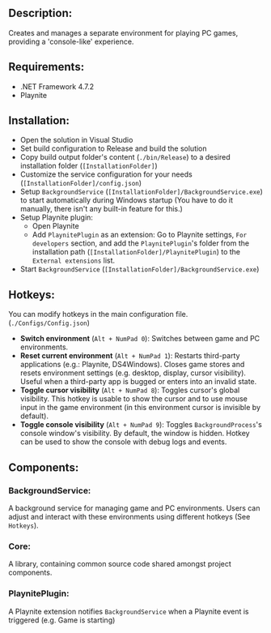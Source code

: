 ## Description:
Creates and manages a separate environment for playing PC games, providing a 'console-like' experience.

## Requirements:
- .NET Framework 4.7.2
- Playnite

## Installation:

- Open the solution in Visual Studio
- Set build configuration to Release and build the solution
- Copy build output folder's content (`./bin/Release`) to a desired installation folder (`[InstallationFolder]`)
- Customize the service configuration for your needs (`[InstallationFolder]/config.json`)
- Setup `BackgroundService` (`[InstallationFolder]/BackgroundService.exe`) to start automatically during Windows startup (You have to do it manually, there isn't any built-in feature for this.)
- Setup Playnite plugin:
  - Open Playnite
  - Add `PlaynitePlugin` as an extension: Go to Playnite settings, `For developers` section, and add the `PlaynitePlugin`'s folder from the installation path (`[InstallationFolder]/PlaynitePlugin`) to the `External extensions` list.
- Start `BackgroundService` (`[InstallationFolder]/BackgroundService.exe`)

## Hotkeys:
You can modify hotkeys in the main configuration file. (`./Configs/Config.json`)

- **Switch environment** (`Alt + NumPad 0`): Switches between game and PC environments.
- **Reset current environment** (`Alt + NumPad 1`): Restarts third-party applications (e.g.: Playnite, DS4Windows). Closes game stores and resets environment settings (e.g. desktop, display, cursor visibility). Useful when a third-party app is bugged or enters into an invalid state.
- **Toggle cursor visibility** (`Alt + NumPad 8`): Toggles cursor's global visibility. This hotkey is usable to show the cursor and to use mouse input in the game environment (in this environment cursor is invisible by default).
- **Toggle console visibility** (`Alt + NumPad 9`): Toggles `BackgroundProcess`'s console window's visibility. By default, the window is hidden. Hotkey can be used to show the console with debug logs and events.

## Components:

### BackgroundService:
A background service for managing game and PC environments. Users can adjust and interact with these environments using different hotkeys (See `Hotkeys`).

### Core:
A library, containing common source code shared amongst project components.

### PlaynitePlugin:
A Playnite extension notifies `BackgroundService` when a Playnite event is triggered (e.g. Game is starting)
